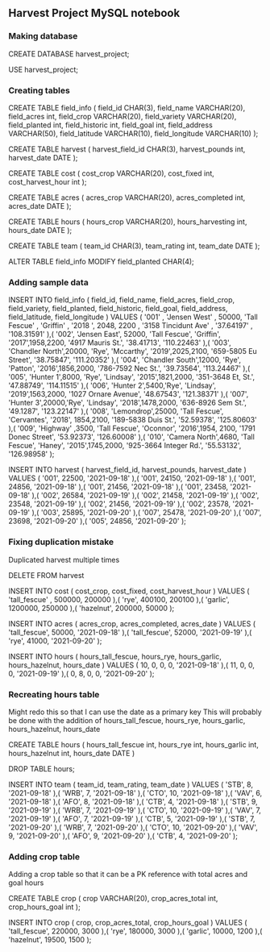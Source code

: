 ## Harvest Project MySQL notebook

### Making database

CREATE DATABASE harvest_project;

USE harvest_project;

### Creating tables

CREATE TABLE field_info (
field_id CHAR(3),
field_name VARCHAR(20),
field_acres int,
field_crop VARCHAR(20),
field_variety VARCHAR(20),
field_planted int,
field_historic int,
field_goal int,
field_address VARCHAR(50),
field_latitude VARCHAR(10),
field_longitude VARCHAR(10)
);

CREATE TABLE harvest (
harvest_field_id CHAR(3),
harvest_pounds int,
harvest_date DATE
);

CREATE TABLE cost (
cost_crop VARCHAR(20),
cost_fixed int,
cost_harvest_hour int
);

CREATE TABLE acres (
acres_crop VARCHAR(20),
acres_completed int,
acres_date DATE
);

CREATE TABLE hours (
hours_crop VARCHAR(20),
hours_harvesting int,
hours_date DATE
);

CREATE TABLE team (
team_id CHAR(3),
team_rating int,
team_date DATE
);

ALTER TABLE field_info
MODIFY field_planted CHAR(4);

### Adding sample data

INSERT INTO field_info (
field_id, field_name, field_acres, field_crop, 
field_variety, field_planted, field_historic, 
field_goal, field_address, field_latitude, field_longitude
) 
VALUES
	(
		'001' , 'Jensen West' , 50000, 'Tall Fescue' , 'Griffin' , '2018 ', 2048, 2200 , '3158 Tincidunt Ave' , '37.64197' , '108.31591'
	),(
		'002', 'Jensen East', 52000, 'Tall Fescue', 'Griffin', '2017',1958,2200, '4917 Mauris St.', '38.41713', '110.22463'
	),(
		'003', 'Chandler North',20000, 'Rye', 'Mccarthy', '2019',2025,2100, '659-5805 Eu Street', '38.75847', '111.20352'
	),(
		'004', 'Chandler South',12000, 'Rye', 'Patton', '2016',1856,2000, '786-7592 Nec St.', '39.73564', '113.24467'
	),(
		'005', 'Hunter 1',8000, 'Rye', 'Lindsay', '2015',1821,2000, '351-3648 Et, St.', '47.88749', '114.11515'
	),(
		'006', 'Hunter 2',5400,'Rye', 'Lindsay', '2019',1563,2000, '1027 Ornare Avenue', '48.67543', '121.38371'
	),(
		'007', 'Hunter 3',20000,'Rye', 'Lindsay', '2018',1478,2000, '636-8926 Sem St.', '49.1287', '123.22147'
	),(
		'008', 'Lemondrop',25000, 'Tall Fescue', 'Cervantes', '2018', 1854,2100, '189-5838 Duis St.', '52.59378', '125.80603'
	),(
		'009', 'Highway' ,3500, 'Tall Fescue', 'Oconnor', '2016',1954, 2100, '1791 Donec Street', '53.92373', '126.60008'
	),(
		'010', 'Camera North',4680, 'Tall Fescue', 'Haney', '2015',1745,2000, '925-3664 Integer Rd.', '55.53132', '126.98958'
	);

INSERT INTO harvest (
harvest_field_id, harvest_pounds, harvest_date
)
VALUES
(
	'001', 22500, '2021-09-18'
    ),(
    '001', 24150, '2021-09-18'
    ),(
    '001', 24856, '2021-09-18'
    ),(
    '001', 21456, '2021-09-18'
    ),(
    '001', 23458, '2021-09-18'
    ),(
    '002', 26584, '2021-09-19'
    ),(
    '002', 21458, '2021-09-19'
    ),(
    '002', 23548, '2021-09-19'
    ),(
    '002', 21456, '2021-09-19'
    ),(
    '002', 23578, '2021-09-19'
    ),(
    '003', 25895, '2021-09-20'
    ),(
    '007', 25478, '2021-09-20'
    ),(
    '007', 23698, '2021-09-20'
    ),(
    '005', 24856, '2021-09-20'
    );

### Fixing duplication mistake

Duplicated harvest multiple times

DELETE FROM harvest

INSERT INTO cost (
cost_crop, cost_fixed, cost_harvest_hour
)
VALUES
(
	'tall_fescue' , 500000, 200000
    ),(
    'rye', 400100, 200100
    ),(
    'garlic', 1200000, 250000
    ),(
    'hazelnut', 200000, 50000
    );
    
INSERT INTO acres  (
acres_crop, acres_completed, acres_date
)
VALUES
(
	'tall_fescue', 50000, '2021-09-18'
    ),(
    'tall_fescue', 52000, '2021-09-19'
    ),(
    'rye', 41000, '2021-09-20'
    );

INSERT INTO hours (
hours_tall_fescue, hours_rye, hours_garlic, hours_hazelnut, hours_date
)
VALUES
(
	10, 0, 0, 0, '2021-09-18'
    ),(
    11, 0, 0, 0, '2021-09-19'
    ),(
    0, 8, 0, 0, '2021-09-20'
    );

### Recreating hours table

Might redo this so that I can use the date as a primary key
		This will probably be done with the addition of hours_tall_fescue, hours_rye, hours_garlic, hours_hazelnut, hours_date

CREATE TABLE hours (
hours_tall_fescue int,
hours_rye int, 
hours_garlic int,
hours_hazelnut int,
hours_date DATE
)

DROP TABLE hours;

INSERT INTO team (
team_id, team_rating, team_date
)
VALUES
(
	'STB', 8, '2021-09-18'
    ),(
    'WRB', 7, '2021-09-18'
    ),(
    'CTO', 10, '2021-09-18'
    ),(
    'VAV', 6, '2021-09-18'
    ),(
    'AFO', 8, '2021-09-18'
    ),(
    'CTB', 4, '2021-09-18'
    ),(
	'STB', 9, '2021-09-19'
    ),(
    'WRB', 7, '2021-09-19'
    ),(
    'CTO', 10, '2021-09-19'
    ),(
    'VAV', 7, '2021-09-19'
    ),(
    'AFO', 7, '2021-09-19'
    ),(
    'CTB', 5, '2021-09-19'
    ),(
    'STB', 7, '2021-09-20'
    ),(
    'WRB', 7, '2021-09-20'
    ),(
    'CTO', 10, '2021-09-20'
    ),(
    'VAV', 9, '2021-09-20'
    ),(
    'AFO', 9, '2021-09-20'
    ),(
    'CTB', 4, '2021-09-20'
    );

### Adding crop table

Adding a crop table so that it can be a PK reference with total acres and goal hours

CREATE TABLE crop (
crop VARCHAR(20),
crop_acres_total int,
crop_hours_goal int
);

INSERT INTO  crop (
crop, crop_acres_total, crop_hours_goal
)
VALUES
(
	'tall_fescue', 220000, 3000
    ),(
    'rye', 180000, 3000
    ),(
    'garlic', 10000, 1200
    ),(
    'hazelnut', 19500, 1500
    );

